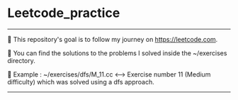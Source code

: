# Leetcode_practice

---

:pushpin: This repository's goal is to follow my journey on https://leetcode.com.

:pushpin: You can find the solutions to the problems I solved inside the ~/exercises directory.

:pushpin: Example : ~/exercises/dfs/M_11.cc <--> Exercise number 11 (Medium difficulty) which was solved using a dfs approach.

---
